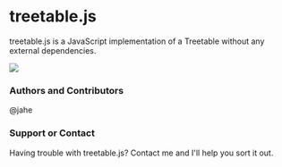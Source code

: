 # treetable.js
treetable.js is a JavaScript implementation of a Treetable without any external dependencies.

![](http://img15.deviantart.net/977e/i/2015/130/9/7/treetable_js_by_ekipmagnetic-d8sx7u9.png)

### Authors and Contributors
@jahe

### Support or Contact
Having trouble with treetable.js? Contact me and I'll help you sort it out.
